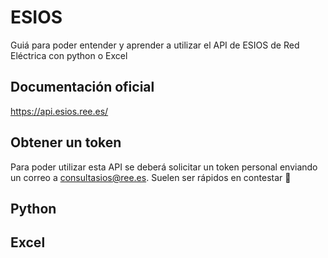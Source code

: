 # ESIOS

Guiá para poder entender y aprender a utilizar el API de ESIOS de Red Eléctrica con python o Excel

## Documentación oficial
https://api.esios.ree.es/

## Obtener un token

Para poder utilizar esta API se deberá solicitar un token personal enviando un correo a consultasios@ree.es. Suelen ser rápidos en contestar 🤞

## Python


## Excel
